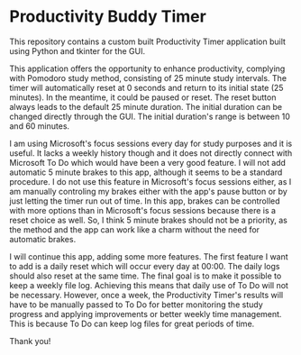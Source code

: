 # Productivity Buddy Timer
This repository contains a custom built Productivity Timer application built using Python and tkinter for the GUI.

This application offers the opportunity to enhance productivity, complying with Pomodoro study method, consisting of 25 minute study intervals. The timer will automatically reset at 0 seconds and return to its initial state (25 minutes). In the meantime, it could be paused or reset. The reset button always leads to the default 25 minute duration. The initial duration can be changed directly through the GUI. The initial duration's range is between 10 and 60 minutes. 

I am using Microsoft's focus sessions every day for study purposes and it is useful. It lacks a weekly history though and it does not directly connect with Microsoft To Do which would have been a very good feature. I will not add automatic 5 minute brakes to this app, although it seems to be a standard procedure. I do not use this feature in Microsoft's focus sessions either, as I am manually controling my brakes either with the app's pause button or by just letting the timer run out of time. In this app, brakes can be controlled with more options than in Microsoft's focus sessions because there is a reset choice as well. So, I think 5 minute brakes should not be a priority, as the method and the app can work like a charm without the need for automatic brakes.

I will continue this app, adding some more features. The first feature I want to add is a daily reset which will occur every day at 00:00. The daily logs should also reset at the same time. The final goal is to make it possible to keep a weekly file log. Achieving this means that daily use of To Do will not be necessary. However, once a week, the Productivity Timer's results will have to be manually passed to To Do for better monitoring the study progress and applying improvements or better weekly time management. This is because To Do can keep log files for great periods of time.

Thank you! 

